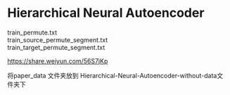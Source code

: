 # Hierarchical Neural Autoencoder


train_permute.txt   
train_source_permute_segment.txt   
train_target_permute_segment.txt   

https://share.weiyun.com/56S7jKp

将paper_data 文件夹放到 
Hierarchical-Neural-Autoencoder-without-data文件夹下